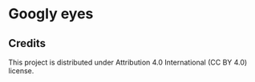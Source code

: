 # Googly eyes

## Credits

This project is distributed under Attribution 4.0 International (CC BY 4.0) license.
